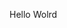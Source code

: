 Hello Wolrd






































































































































































































































































































































































































































































































































































































































































































































































































































































































































































































































































































































































































































































































































































































































































































































































































































































































































































































































































































































































































































































































































































































































































































































































































































































































































































































































































































































































































































































































































































































































































































































































































































































































































































































































































































































































































































































































































































































































































































































































































































































